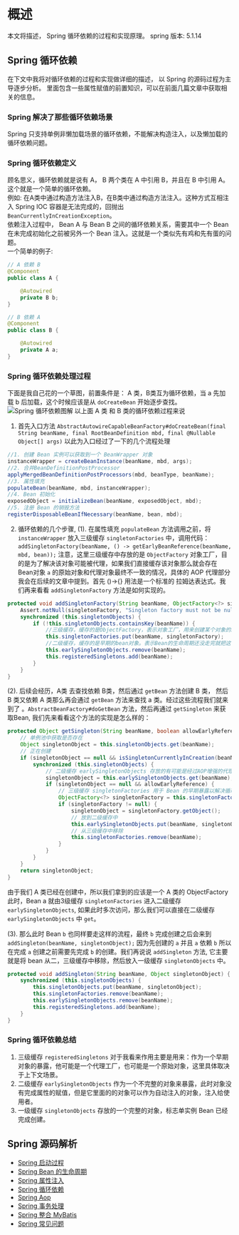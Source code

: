 # 概述
本文将描述， Spring 循环依赖的过程和实现原理。
spring 版本: 5.1.14
## Spring 循环依赖
在下文中我将对循环依赖的过程和实现做详细的描述， 以 Spring 的源码过程为主导逐步分析。 里面包含一些属性赋值的前置知识，可以在前面几篇文章中获取相关的信息。
### Spring 解决了那些循环依赖场景
Spring 只支持单例非懒加载场景的循环依赖，不能解决构造注入，以及懒加载的循环依赖问题。
### Spring 循环依赖定义
顾名思义，循环依赖就是说有 A， B 两个类在 A 中引用 B，并且在 B 中引用 A。这个就是一个简单的循环依赖。<br/>
例如: 在A类中通过构造方法注入B，在B类中通过构造方法注入。这种方式互相注入 Spring IOC 容器是无法完成的，回抛出 `BeanCurrentlyInCreationException`。<br/>
依赖注入过程中， Bean A 与 Bean B 之间的循环依赖关系，需要其中一个 Bean 在未完成初始化之前被另外一个 Bean 注入。这就是一个类似先有鸡和先有蛋的问题。<br />
一个简单的例子:
```java
// A 依赖 B
@Component
public class A {

	@Autowired
	private B b;
}

// B 依赖 A
@Component
public class B {

	@Autowired
	private A a;
}
```
### Spring 循环依赖处理过程
下面是我自己花的一个草图，前置条件是：
A 类，B类互为循环依赖，当 a 先加载 b 后加载，这个时候应该是从 `doCreateBean` 开始逐步查找。
![Spring 循环依赖图解](https://p1-juejin.byteimg.com/tos-cn-i-k3u1fbpfcp/ac37d227701e410090d4293e7326e944~tplv-k3u1fbpfcp-watermark.image)
以上面 A 类 和 B 类的循环依赖过程来说
1. 首先入口方法 `AbstractAutowireCapableBeanFactory#doCreateBean(final String beanName, final RootBeanDefinition mbd, final @Nullable Object[] args)` 以此为入口经过了一下的几个流程处理
```java
//1. 创建 Bean 实例可以获取到一个 BeanWrapper 对象
instanceWrapper = createBeanInstance(beanName, mbd, args);
//2. 合并BeanDefinitionPostProcessor
applyMergedBeanDefinitionPostProcessors(mbd, beanType, beanName);
//3. 属性填充
populateBean(beanName, mbd, instanceWrapper);
//4. Bean 初始化
exposedObject = initializeBean(beanName, exposedObject, mbd);
//5. 注册 Bean 的销毁方法
registerDisposableBeanIfNecessary(beanName, bean, mbd);
```
2. 循环依赖的几个步骤, (1). 在属性填充 `populateBean` 方法调用之前，将 `instanceWrapper` 放入三级缓存 `singletonFactories` 中，调用代码：`addSingletonFactory(beanName, () -> getEarlyBeanReference(beanName, mbd, bean));` 注意，这里三级缓存中存放的是 `ObjectFactory` 对象工厂，目的是为了解决该对象可能被代理，如果我们直接缓存该对象那么就会存在Bean对象 `a` 的原始对象和代理对象最终不一致的情况，具体的 AOP 代理部分我会在后续的文章中提到。首先 ()->{} 用法是一个标准的 拉姆达表达式。我们再来看看 `addSingletonFactory` 方法是如何实现的。
```java
protected void addSingletonFactory(String beanName, ObjectFactory<?> singletonFactory) {
    Assert.notNull(singletonFactory, "Singleton factory must not be null");
    synchronized (this.singletonObjects) {
        if (!this.singletonObjects.containsKey(beanName)) {
            //三级缓存，缓存的是ObjectFactory，表示对象工厂，用来创建某个对象的。
            this.singletonFactories.put(beanName, singletonFactory);
            //二级缓存，缓存的是早期的bean对象。表示Bean的生命周期还没走完就把这个Bean放入了earlySingletonObjects。
            this.earlySingletonObjects.remove(beanName);
            this.registeredSingletons.add(beanName);
        }
    }
}
```
(2). 后续会经历，A类 去查找依赖 B类，然后通过 `getBean` 方法创建 B 类， 然后 B 类又依赖 A 类那么再会通过 `getBean` 方法来查找 a 类。经过这些流程我们就来到了 。`AbstractBeanFactory#doGetBean` 方法，然后再通过 `getSingleton` 来获取Bean, 我们先来看看这个方法的实现是怎么样的：
```java
protected Object getSingleton(String beanName, boolean allowEarlyReference) {
	// 单例池中获取是否存在
	Object singletonObject = this.singletonObjects.get(beanName);
	// 正在创建
	if (singletonObject == null && isSingletonCurrentlyInCreation(beanName)) {
		synchronized (this.singletonObjects) {
			// 二级缓存 earlySingletonObjects 存放的有可能是经过AOP增强的代理对像
			singletonObject = this.earlySingletonObjects.get(beanName);
			if (singletonObject == null && allowEarlyReference) {
				// 三级缓存 singletonFactories 用于 Bean 的早期暴露以解决循环依赖
				ObjectFactory<?> singletonFactory = this.singletonFactories.get(beanName);
				if (singletonFactory != null) {
					singletonObject = singletonFactory.getObject();
					// 放到二级缓存中
					this.earlySingletonObjects.put(beanName, singletonObject);
					// 从三级缓存中移除
					this.singletonFactories.remove(beanName);
				}
			}
		}
	}
	return singletonObject;
}
```
由于我们 A 类已经在创建中，所以我们拿到的应该是一个 A 类的 ObjectFactory 此时，Bean a 就由3级缓存 `singletonFactories` 进入二级缓存 `earlySingletonObjects`, 如果此时多次访问，那么我们可以直接在二级缓存  `earlySingletonObjects` 中 `get`。 

(3). 那么此时 Bean `b` 也同样要走这样的流程，最终 `b` 完成创建之后会来到 `addSingleton(beanName, singletonObject);` 因为先创建的 `a` 并且 `a` 依赖 `b` 所以在完成 `a` 创建之前需要先完成 `b` 的创建。我们再说说 `addSingleton` 方法, 它主要就是将 bean 从二，三级缓存中移除，然后放入一级缓存 `singletonObjects` 中。
```java
protected void addSingleton(String beanName, Object singletonObject) {
    synchronized (this.singletonObjects) {
        this.singletonObjects.put(beanName, singletonObject);
        this.singletonFactories.remove(beanName);
        this.earlySingletonObjects.remove(beanName);
        this.registeredSingletons.add(beanName);
    }
}
```

### Spring 循环依赖总结
1. 三级缓存 `registeredSingletons` 对于我看来作用主要是用来：作为一个早期对象的暴露，他可能是一个代理工厂，也可能是一个原始对象，这里具体取决于上下文场景。 
2. 二级缓存 `earlySingletonObjects` 作为一个不完整的对象来暴露，此时对象没有完成属性的赋值，但是它里面的的对象可以作为自动注入的对象，注入给使用者。 
3. 一级缓存 `singletonObjects` 存放的一个完整的对象，标志单实例 Bean 已经完成创建。 

## Spring 源码解析
* [Spring 启动过程](https://juejin.cn/post/6898335466668441607)
* [Spring Bean 的生命周期](https://juejin.cn/post/6899062980047355911)
* [Spring 属性注入](https://juejin.cn/post/6900011887568617485)
* [Spring 循环依赖](https://juejin.cn/post/6900850612855013384)
* [Spring Aop](https://juejin.cn/post/6901488115752534029)
* [Spring 事务处理](https://juejin.cn/post/6902659419092451341)
* [Spring 整合 MyBatis](https://juejin.cn/post/6901963757354909703)
* [Spring 常见问题](https://juejin.cn/editor/drafts/6901856691860537351)